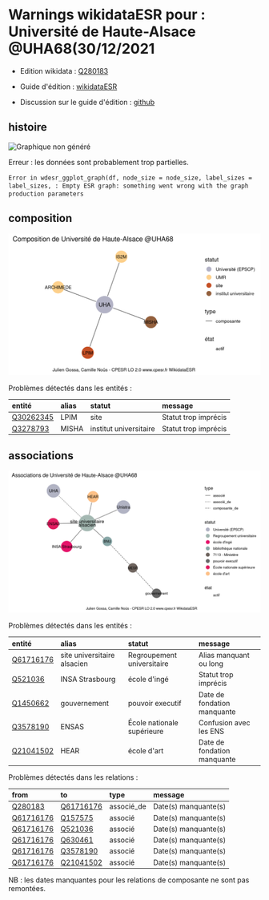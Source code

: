 Warnings wikidataESR pour : Université de Haute-Alsace @UHA68(30/12/2021
================

- Edition wikidata : [Q280183](https://www.wikidata.org/wiki/Q280183)
- Guide d'édition : [wikidataESR](https://github.com/cpesr/wikidataESR/)

- Discussion sur le guide d'édition : [github](https://github.com/cpesr/wikidataESR/issues)



## histoire 

![Graphique non généré](Q280183-histoire.png) 

 


Erreur : les données sont probablement trop partielles.
```
Error in wdesr_ggplot_graph(df, node_size = node_size, label_sizes = label_sizes, : Empty ESR graph: something went wrong with the graph production parameters

``` 



## composition 

![Graphique non généré](Q280183-composition.png) 

Problèmes détectés dans les entités :

|entité                                               |alias |statut                 |message              |
|:----------------------------------------------------|:-----|:----------------------|:--------------------|
|[Q30262345](https://www.wikidata.org/wiki/Q30262345) |LPIM  |site                   |Statut trop imprécis |
|[Q3278793](https://www.wikidata.org/wiki/Q3278793)   |MISHA |institut universitaire |Statut trop imprécis |

 



## associations 

![Graphique non généré](Q280183-associations.png) 

Problèmes détectés dans les entités :

|entité                                               |alias                       |statut                     |message                     |
|:----------------------------------------------------|:---------------------------|:--------------------------|:---------------------------|
|[Q61716176](https://www.wikidata.org/wiki/Q61716176) |site universitaire alsacien |Regroupement universitaire |Alias manquant ou long      |
|[Q521036](https://www.wikidata.org/wiki/Q521036)     |INSA Strasbourg             |école d'ingé               |Statut trop imprécis        |
|[Q1450662](https://www.wikidata.org/wiki/Q1450662)   |gouvernement                |pouvoir executif           |Date de fondation manquante |
|[Q3578190](https://www.wikidata.org/wiki/Q3578190)   |ENSAS                       |École nationale supérieure |Confusion avec les ENS      |
|[Q21041502](https://www.wikidata.org/wiki/Q21041502) |HEAR                        |école d'art                |Date de fondation manquante |

Problèmes détectés dans les relations :

|from                                                 |to                                                   |type       |message              |
|:----------------------------------------------------|:----------------------------------------------------|:----------|:--------------------|
|[Q280183](https://www.wikidata.org/wiki/Q280183)     |[Q61716176](https://www.wikidata.org/wiki/Q61716176) |associé_de |Date(s) manquante(s) |
|[Q61716176](https://www.wikidata.org/wiki/Q61716176) |[Q157575](https://www.wikidata.org/wiki/Q157575)     |associé    |Date(s) manquante(s) |
|[Q61716176](https://www.wikidata.org/wiki/Q61716176) |[Q521036](https://www.wikidata.org/wiki/Q521036)     |associé    |Date(s) manquante(s) |
|[Q61716176](https://www.wikidata.org/wiki/Q61716176) |[Q630461](https://www.wikidata.org/wiki/Q630461)     |associé    |Date(s) manquante(s) |
|[Q61716176](https://www.wikidata.org/wiki/Q61716176) |[Q3578190](https://www.wikidata.org/wiki/Q3578190)   |associé    |Date(s) manquante(s) |
|[Q61716176](https://www.wikidata.org/wiki/Q61716176) |[Q21041502](https://www.wikidata.org/wiki/Q21041502) |associé    |Date(s) manquante(s) |

NB : les dates manquantes pour les relations de composante ne sont pas remontées. 

